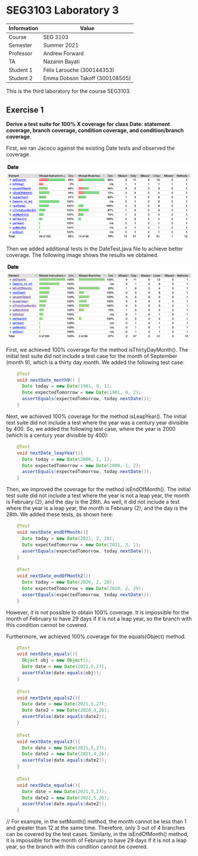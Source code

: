 # SEG3103 Laboratory 3

| Information | Value |
| --- | --- |
| Course | SEG 3103 |
| Semester | Summer 2021 |
| Professor | Andrew Forward |
| TA | Nazanin Bayati |
| Student 1 | Félix Larouche (300144353) |
| Student 2 | Emma Dobson Takoff (300108505) |

This is the third laboratory for the course SEG3103.


## Exercise 1

**Derive a test suite for 100% X coverage for class Date: statement coverage, branch coverage, condition coverage, and condition/branch coverage.**

First, we ran Jacoco against the existing Date tests and observed the coverage.

![Date.java Initial Code Coverage](assets/initial-coverage.png)

Then we added additional tests in the DateTest.java file to achieve better coverage. The following image shows the results we obtained.

![Date.java Improved Code Coverage](assets/coverage.png)

First, we achieved 100% coverage for the method isThirtyDayMonth(). The initial test suite did not include a test case for the month of September (month 9), which is a thirty day month. We added the following test case:
```java
	@Test
  	void nextDate_month9() {
      Date today = new Date(1901, 9, 1);
      Date expectedTomorrow = new Date(1901, 9, 2);
      assertEquals(expectedTomorrow, today.nextDate());
  	}
```

Next, we achieved 100% coverage for the method isLeapYear(). The initial test suite did not include a test where the year was a century year divisible by 400. So, we added the following test case, where the year is 2000 (which is a century year divisible by 400):
```java
	@Test 
  	void nextDate_leapYear(){
      Date today = new Date(2000, 1, 1);
      Date expectedTomorrow = new Date(2000, 1, 2);
      assertEquals(expectedTomorrow, today.nextDate());
  	}
```

Then, we improved the coverage for the method isEndOfMonth(). The initial test suite did not include a test where the year is not a leap year, the month is February (2), and the day is the 28th. As well, it did not include a test where the year is a leap year, the month is February (2), and the day is the 28th. We added these tests, as shown here:
```java
	@Test
  	void nextDate_endOfMonth(){
      Date today = new Date(2021, 2, 28);
      Date expectedTomorrow = new Date(2021, 3, 1);
      assertEquals(expectedTomorrow, today.nextDate());
  	}

  	@Test
  	void nextDate_endOfMonth2(){
      Date today = new Date(2020, 2, 28);
      Date expectedTomorrow = new Date(2020, 2, 29);
      assertEquals(expectedTomorrow, today.nextDate());
  	}
```
However, it is not possible to obtain 100% coverage. It is impossible for the month of February to have 29 days if it is not a leap year, so the branch with this condition cannot be covered.

Furthermore, we achieved 100% coverage for the equals(Object) method.
```java
	@Test
  	void nextDate_equals(){
      Object obj = new Object();
      Date date = new Date(2021,5,27);
      assertFalse(date.equals(obj));
  	}

  	@Test
  	void nextDate_equals2(){
      Date date = new Date(2021,5,27);
      Date date2 = new Date(2020,4,26);
      assertFalse(date.equals(date2));
  	}

  	@Test
  	void nextDate_equals3(){
      Date date = new Date(2021,5,27);
      Date date2 = new Date(2021,4,26);
      assertFalse(date.equals(date2));
  	}

  	@Test
  	void nextDate_equals4(){
      Date date = new Date(2021,5,27);
      Date date2 = new Date(2021,5,26);
      assertFalse(date.equals(date2));
  	}
 ```

//
For example, in the setMonth() method, the month cannot be less than 1 and greater than 12 at the same time. Therefore, only 3 out of 4 branches can be covered by the test cases. Similarly, in the isEndOfMonth() method, it is impossible for the month of February to have 29 days if it is not a leap year, so the branch with this condition cannot be covered.
